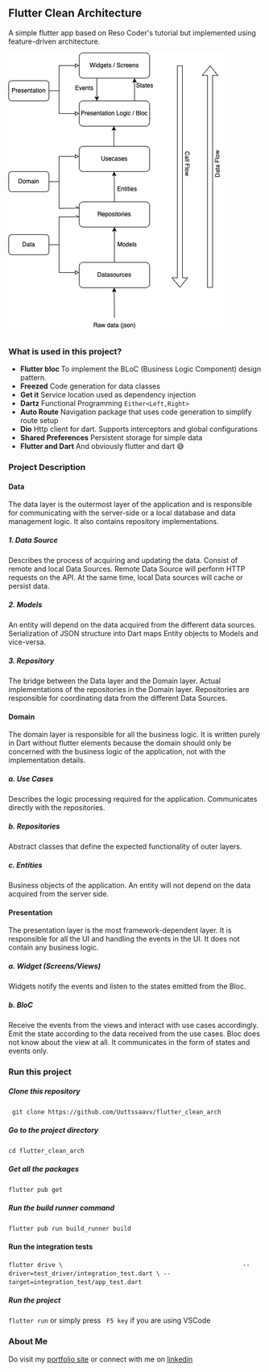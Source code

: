 ## Flutter Clean Architecture
A simple flutter app based on Reso Coder's tutorial but implemented using feature-driven architecture.

<img src="images/graph_.png">

### What is used in this project?
- <b>Flutter bloc </b>
    To implement the BLoC (Business Logic Component) design pattern.
- <b>Freezed</b>
    Code generation for data classes
- <b>Get it</b>
    Service location used as dependency injection
- <b>Dartz</b>
    Functional Programming ` Either<Left,Right> `
- <b>Auto Route</b>
    Navigation package that uses code generation to simplify route setup
- <b>Dio</b>
    Http client for dart. Supports interceptors and global configurations
- <b>Shared Preferences</b>
    Persistent storage for simple data
- <b>Flutter and Dart</b>
    And obviously flutter and dart 😅
### Project Description

#### Data
The data layer is the outermost layer of the application and is responsible for communicating with the server-side or a local database and data management logic. It also contains repository implementations.

##### 1. Data Source

Describes the process of acquiring and updating the data.
Consist of remote and local Data Sources. Remote Data Source will perform HTTP requests on the API. At the same time, local Data sources will cache or persist data.
##### 2. Models

An entity will depend on the data acquired from the different data sources.
Serialization of JSON structure into Dart maps Entity objects to Models and vice-versa.
##### 3. Repository

The bridge between the Data layer and the Domain layer.
Actual implementations of the repositories in the Domain layer. Repositories are responsible for coordinating data from the different Data Sources.


#### Domain
The domain layer is responsible for all the business logic. It is written purely in Dart without flutter elements because the domain should only be concerned with the business logic of the application, not with the implementation details.

##### a. Use Cases

Describes the logic processing required for the application.
Communicates directly with the repositories.
##### b. Repositories

Abstract classes that define the expected functionality of outer layers.
##### c. Entities

Business objects of the application.
An entity will not depend on the data acquired from the server side.


#### Presentation
The presentation layer is the most framework-dependent layer. It is responsible for all the UI and handling the events in the UI. It does not contain any business logic.

##### a. Widget (Screens/Views)

Widgets notify the events and listen to the states emitted from the Bloc.
##### b. BloC

Receive the events from the views and interact with use cases accordingly.
Emit the state according to the data received from the use cases.
Bloc does not know about the view at all. It communicates in the form of states and events only.




### Run this project

##### Clone this repository
` git clone https://github.com/Uuttssaavv/flutter_clean_arch`

##### Go to the project directory
` cd flutter_clean_arch `

##### Get all the packages

`flutter pub get`

##### Run the build runner command 
` flutter pub run build_runner build  `

#### Run the integration tests
` flutter drive \                                                 
  --driver=test_driver/integration_test.dart \ --target=integration_test/app_test.dart  `

##### Run the project

` flutter run ` or simply press ` F5 key` if you are using VSCode


### About Me

Do visit my [portfolio site](https://utsavghimire.com.np) or connect with me on [linkedin](https://www.linkedin.com/in/utsav-ghimire-10352a18b/)